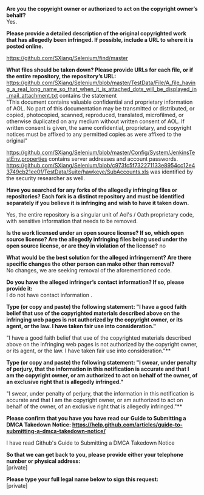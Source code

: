 **Are you the copyright owner or authorized to act on the copyright owner’s behalf?**  
Yes.

**Please provide a detailed description of the original copyrighted work that has allegedly been infringed. If possible, include a URL to where it is posted online.**  

https://github.com/SXiang/Selenium/find/master

**What files should be taken down? Please provide URLs for each file, or if the entire repository, the repository’s URL:**  
https://github.com/SXiang/Selenium/blob/master/TestData/File/A_file_having_a_real_long_name_so_that_when_it_is_attached_dots_will_be_displayed_in_mail_attachment.txt contains the statement  
"This document contains valuable confidential and proprietary information of AOL. No part of this documentation may be transmitted or distributed, or copied, photocopied, scanned, reproduced, translated, microfilmed, or otherwise duplicated on any medium without written consent of AOL. If written consent is given, the same confidential, proprietary, and copyright notices must be affixed to any permitted copies as were affixed to the original"

https://github.com/SXiang/Selenium/blob/master/Config/System/JenkinsTestEnv.properties contains server addresses and account passwords.  
https://github.com/SXiang/Selenium/blob/c973fc5f732271133e8954cc12e43749cb21ee0f/TestData/Suite/hawkeye/SubAccounts.xls was identified by the security researcher as well.

**Have you searched for any forks of the allegedly infringing files or repositories? Each fork is a distinct repository and must be identified separately if you believe it is infringing and wish to have it taken down.**

Yes, the entire repository is a singular unit of Aol's / Oath proprietary code, with sensitive information that needs to be removed.

**Is the work licensed under an open source license? If so, which open source license? Are the allegedly infringing files being used under the open source license, or are they in violation of the license?**
no

**What would be the best solution for the alleged infringement? Are there specific changes the other person can make other than removal?**  
No changes, we are seeking removal of the aforementioned code.

**Do you have the alleged infringer’s contact information? If so, please provide it:**  
I do not have contact information .

**Type (or copy and paste) the following statement: "I have a good faith belief that use of the copyrighted materials described above on the infringing web pages is not authorized by the copyright owner, or its agent, or the law. I have taken fair use into consideration."**

"I have a good faith belief that use of the copyrighted materials described above on the infringing web pages is not authorized by the copyright owner, or its agent, or the law. I have taken fair use into consideration."**

**Type (or copy and paste) the following statement: "I swear, under penalty of perjury, that the information in this notification is accurate and that I am the copyright owner, or am authorized to act on behalf of the owner, of an exclusive right that is allegedly infringed."**

"I swear, under penalty of perjury, that the information in this notification is accurate and that I am the copyright owner, or am authorized to act on behalf of the owner, of an exclusive right that is allegedly infringed."**

**Please confirm that you have you have read our Guide to Submitting a DMCA Takedown Notice: https://help.github.com/articles/guide-to-submitting-a-dmca-takedown-notice/**

I have read Github's Guide to Submitting a DMCA Takedown Notice

**So that we can get back to you, please provide either your telephone number or physical address:**  
[private]

**Please type your full legal name below to sign this request:**  
[private]

